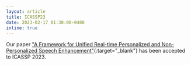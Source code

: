 ```yaml
---
layout: article
title: ICASSP23
date: 2023-02-17 01:30:00-0400
inline: true
---
```


Our paper ["A Framework for Unified Real-time Personalized and Non-Personalized Speech Enhancement"](https://arxiv.org/pdf/2302.11768.pdf){:target="_blank"} has been accepted to ICASSP 2023.
